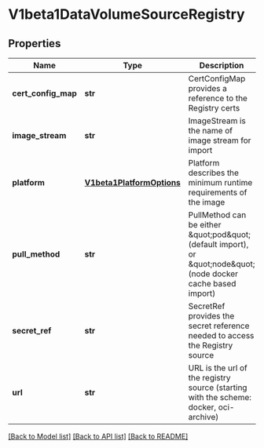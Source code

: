 # V1beta1DataVolumeSourceRegistry

## Properties
Name | Type | Description | Notes
------------ | ------------- | ------------- | -------------
**cert_config_map** | **str** | CertConfigMap provides a reference to the Registry certs | [optional] 
**image_stream** | **str** | ImageStream is the name of image stream for import | [optional] 
**platform** | [**V1beta1PlatformOptions**](V1beta1PlatformOptions.md) | Platform describes the minimum runtime requirements of the image | [optional] 
**pull_method** | **str** | PullMethod can be either \&quot;pod\&quot; (default import), or \&quot;node\&quot; (node docker cache based import) | [optional] 
**secret_ref** | **str** | SecretRef provides the secret reference needed to access the Registry source | [optional] 
**url** | **str** | URL is the url of the registry source (starting with the scheme: docker, oci-archive) | [optional] 

[[Back to Model list]](../README.md#documentation-for-models) [[Back to API list]](../README.md#documentation-for-api-endpoints) [[Back to README]](../README.md)



